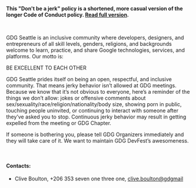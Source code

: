 __This "Don't be a jerk" policy is a shortened, more casual version of the longer Code of Conduct policy. [Read full version](http://www.meetup.com/seattle-gdg/pages/19210302/Code_of_Conduct/).__

<br/>

GDG Seattle is an inclusive community where developers, designers, and entrepreneurs of all skill levels, genders, religions, and backgrounds welcome to learn, practice, and share Google technologies, services, and platforms. Our motto is:

BE EXCELLENT TO EACH OTHER


GDG Seattle prides itself on being an open, respectful, and inclusive community. That means jerky behavior isn’t allowed at GDG meetings. Because we know that it’s not obvious to everyone, here’s a reminder of the things we don’t allow: jokes or offensive comments about sex/sexuality/race/religion/nationality/body size, showing porn in public, touching people uninvited, or continuing to interact with someone after they’ve asked you to stop. Continuous jerky behavior may result in getting expelled from the meeting or GDG Chapter.

If someone is bothering you, please tell GDG Organizers immediately and they will take care of it. We want to maintain GDG DevFest’s awesomeness.

<br/>

#### Contacts:

- Clive Boulton, +206 353 seven one three one, [clive.boulton@gdgmail](mailto:clive.boulton@googlemail.com)
